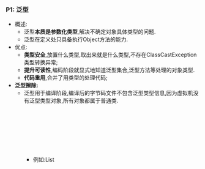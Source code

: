 ### P1:  泛型

* 概述:
    * 泛型**本质是参数化类型**,解决不确定对象具体类型的问题.
    * 泛型在定义处只具备执行Object方法的能力.
* 优点:
    * **类型安全**,放置什么类型,取出来就是什么类型,不存在ClassCastException类型转换异常;
    * **提升可读性**,编码阶段就显式地知道泛型集合,泛型方法等处理的对象类型.
    * **代码重用**,合并了用类型的处理代码;
* **泛型擦除:**
    * 泛型用于编译阶段,编译后的字节码文件不包含泛型类型信息,因为虚拟机没有泛型类型对象,所有对象都属于普通类.
        * 例如:List<Object>或List<String>,在编译后都会变成list;
    * 定义一个泛型类型,会自动提供一个对应原始类型,类型变量会被擦除;
        * 如果没有限定类型就会替换为Object,如果有限定类型就会替换为第一个限定类型;
            * 例如:<T extends A & B> 会使用A类型替换T.



### P2:  反射

* **概述:(什么是反射?)**
  * 是指在运行状态中,对于任意一个类,都能够**知道**这个类的所有属性和方法;对于任意一个对象,都能够**调用**它的任意一个属性和方法.通俗的讲,就是在得到class对象之后,反向获取该对象的各种信息
  * 前提条件:想要解剖一个类,必须要先获取到该类的字节码文件对象.
* **哪里用到了反射?**
  * 框架中:
  
    Spring mybatis 框架中使用了大量的动态代理,而动态代理的实现也依赖反射
* **优缺点:**
  * 优点:提高了程序的灵活性和扩展性,降低耦合性,提高自适应能力;
  * 缺点:
    * 性能问题:
      * 反射基本上是一种解释操作,用于字段和方法接入时要远慢于直接代码.因此反射机制主要用于在灵活性和扩展性要求很高的系统框架上,普通的程序不建议使用.
    * 反射会模糊程序的内部逻辑:
      * 程序员希望能在源代码中看到程序的逻辑,反射则绕过了源代码,因而会带来维护的问题,反射代码比相应的直接直接代码更复杂.

**6）如何使用java的反射?**

    * 通过一个全限类名创建一个对象
        * Class.forName(“全限类名”); 例如：com.mysql.jdbc.Driver Driver类已经被加载到 jvm中，并且完成了类的初始化工作就行了
        * 类名.class; 获取Class<？> clz 对象
        * 对象.getClass();
    * 获取构造器对象，通过构造器new出一个对象
        * Clazz.getConstructor([String.class]);
        * Con.newInstance([参数]);
    * 通过class对象创建一个实例对象（就相当与new类名（）无参构造器)
        * Clazz.newInstance();
    * 通过class对象获得一个属性对象
        * Field c=clz.getFields()：获得某个类的所有的公共（public）的字段，包括父类中的字段。
        * Field c=clz.getDeclaredFields()：获得某个类的所有声明的字段，即包括public、private和proteced，但是不包括父类的申明字段 e.
    * 通过class对象获得一个方法对象
        * Clazz.getMethod(“方法名”,class……parameaType);（只能获取公共的）
        * Clazz.getDeclareMethod(“方法名”);（获取任意修饰的方法，不能执行私有）
        * M.setAccessible(true);（让私有的方法可以执行）
    * f. 让方法执行
        * Method.invoke(obj实例对象,obj可变参数);-----（是有返回值的）



### P3: java集合框架

#### 3.1: 概述

`除了以Map结尾的类之外,其他类都实现了Collection接口`

<img src="https://gitee.com/breeze1002/upic/raw/master/JAVASE/JAVASE/2021%2010%2028%2011%2026%2019%201635391579%201635391579068%20qIckG9%20image-20210804112012458.png" alt="image-20210804112012458" style="zoom:30%" />

- **List , Set , Map三者区别**
  - **List:** 存储的元素有序可重复
  - **Set:** 无序不可重复
  - **Map:** 键值对存储; key无序不可重复,value无序可重复

  

#### 3.2:  Collection接口之 List

##### 3.2.1: ArrayList与Vector的区别

- `ArrayList` 是 `List` 的主要实现类，底层使用 `Object[ ]`存储，适用于频繁的查找工作，线程不安全 ；
- `Vector` 是 `List` 的古老实现类，底层使用`Object[ ]` 存储，线程安全的。



##### 3.2.2: ArrayList和LinkedList的区别

|                  | ArrayList                                      | LinkedList                                                   |
| ---------------- | ---------------------------------------------- | ------------------------------------------------------------ |
| **是否线程安全** | 否                                             | 否                                                           |
| **底层数据结构** | Object[]                                       | 双向链表(1.6及以前循环双向链表,1.7开始取消了循环)            |
| **增删改查**     | 增删慢,查改快                                  | 增删快,查改慢                                                |
| **随机访问**     | 支持                                           | 不支持                                                       |
| **内存空间占用** | 空间浪费体现在list列表结尾会预留一定的容量空间 | 空间浪费体现在每个元素都需要消耗比arrayList更多的空间(存放直接后继和直接前驱以及数据) |



##### 3.2.3: ArrayList核心源码

```java
package java.util;

import java.util.function.Consumer;
import java.util.function.Predicate;
import java.util.function.UnaryOperator;


public class ArrayList<E> extends AbstractList<E>
        implements List<E>, RandomAccess, Cloneable, java.io.Serializable
{
    private static final long serialVersionUID = 8683452581122892189L;

    /**
     * 默认初始容量大小
     */
    private static final int DEFAULT_CAPACITY = 10;

    /**
     * 空数组（用于空实例）。
     */
    private static final Object[] EMPTY_ELEMENTDATA = {};

     //用于默认大小空实例的共享空数组实例。
      //我们把它从EMPTY_ELEMENTDATA数组中区分出来，以知道在添加第一个元素时容量需要增加多少。
    private static final Object[] DEFAULTCAPACITY_EMPTY_ELEMENTDATA = {};

    /**
     * 保存ArrayList数据的数组
     */
    transient Object[] elementData; // non-private to simplify nested class access

    /**
     * ArrayList 所包含的元素个数
     */
    private int size;

    /**
     * 带初始容量参数的构造函数（用户可以在创建ArrayList对象时自己指定集合的初始大小）
     */
    public ArrayList(int initialCapacity) {
        if (initialCapacity > 0) {
            //如果传入的参数大于0，创建initialCapacity大小的数组
            this.elementData = new Object[initialCapacity];
        } else if (initialCapacity == 0) {
            //如果传入的参数等于0，创建空数组
            this.elementData = EMPTY_ELEMENTDATA;
        } else {
            //其他情况，抛出异常
            throw new IllegalArgumentException("Illegal Capacity: "+
                                               initialCapacity);
        }
    }

    /**
     *默认无参构造函数
     *DEFAULTCAPACITY_EMPTY_ELEMENTDATA 为0.初始化为10，也就是说初始其实是空数组 当添加第一个元素的时候数组容量才变成10
     */
    public ArrayList() {
        this.elementData = DEFAULTCAPACITY_EMPTY_ELEMENTDATA;
    }

    /**
     * 构造一个包含指定集合的元素的列表，按照它们由集合的迭代器返回的顺序。
     */
    public ArrayList(Collection<? extends E> c) {
        //将指定集合转换为数组
        elementData = c.toArray();
        //如果elementData数组的长度不为0
        if ((size = elementData.length) != 0) {
            // 如果elementData不是Object类型数据（c.toArray可能返回的不是Object类型的数组所以加上下面的语句用于判断）
            if (elementData.getClass() != Object[].class)
                //将原来不是Object类型的elementData数组的内容，赋值给新的Object类型的elementData数组
                elementData = Arrays.copyOf(elementData, size, Object[].class);
        } else {
            // 其他情况，用空数组代替
            this.elementData = EMPTY_ELEMENTDATA;
        }
    }

    /**
     * 修改这个ArrayList实例的容量是列表的当前大小。 应用程序可以使用此操作来最小化ArrayList实例的存储。
     */
    public void trimToSize() {
        modCount++;
        if (size < elementData.length) {
            elementData = (size == 0)
              ? EMPTY_ELEMENTDATA
              : Arrays.copyOf(elementData, size);
        }
    }
//下面是ArrayList的扩容机制
//ArrayList的扩容机制提高了性能，如果每次只扩充一个，
//那么频繁的插入会导致频繁的拷贝，降低性能，而ArrayList的扩容机制避免了这种情况。
    /**
     * 如有必要，增加此ArrayList实例的容量，以确保它至少能容纳元素的数量
     * @param   minCapacity   所需的最小容量
     */
    public void ensureCapacity(int minCapacity) {
        //如果是true，minExpand的值为0，如果是false,minExpand的值为10
        int minExpand = (elementData != DEFAULTCAPACITY_EMPTY_ELEMENTDATA)
            // any size if not default element table
            ? 0
            // larger than default for default empty table. It's already
            // supposed to be at default size.
            : DEFAULT_CAPACITY;
        //如果最小容量大于已有的最大容量
        if (minCapacity > minExpand) {
            ensureExplicitCapacity(minCapacity);
        }
    }
   //得到最小扩容量
    private void ensureCapacityInternal(int minCapacity) {
        if (elementData == DEFAULTCAPACITY_EMPTY_ELEMENTDATA) {
              // 获取“默认的容量”和“传入参数”两者之间的最大值
            minCapacity = Math.max(DEFAULT_CAPACITY, minCapacity);
        }

        ensureExplicitCapacity(minCapacity);
    }
  //判断是否需要扩容
    private void ensureExplicitCapacity(int minCapacity) {
        modCount++;

        // overflow-conscious code
        if (minCapacity - elementData.length > 0)
            //调用grow方法进行扩容，调用此方法代表已经开始扩容了
            grow(minCapacity);
    }

    /**
     * 要分配的最大数组大小
     */
    private static final int MAX_ARRAY_SIZE = Integer.MAX_VALUE - 8;

    /**
     * ArrayList扩容的核心方法。
     */
    private void grow(int minCapacity) {
        // oldCapacity为旧容量，newCapacity为新容量
        int oldCapacity = elementData.length;
        //将oldCapacity 右移一位，其效果相当于oldCapacity /2，
        //我们知道位运算的速度远远快于整除运算，整句运算式的结果就是将新容量更新为旧容量的1.5倍，
        int newCapacity = oldCapacity + (oldCapacity >> 1);
        //然后检查新容量是否大于最小需要容量，若还是小于最小需要容量，那么就把最小需要容量当作数组的新容量，
        if (newCapacity - minCapacity < 0)
            newCapacity = minCapacity;
        //再检查新容量是否超出了ArrayList所定义的最大容量，
        //若超出了，则调用hugeCapacity()来比较minCapacity和 MAX_ARRAY_SIZE，
        //如果minCapacity大于MAX_ARRAY_SIZE，则新容量则为Interger.MAX_VALUE，否则，新容量大小则为 MAX_ARRAY_SIZE。
        if (newCapacity - MAX_ARRAY_SIZE > 0)
            newCapacity = hugeCapacity(minCapacity);
        // minCapacity is usually close to size, so this is a win:
        elementData = Arrays.copyOf(elementData, newCapacity);
    }
    //比较minCapacity和 MAX_ARRAY_SIZE
    private static int hugeCapacity(int minCapacity) {
        if (minCapacity < 0) // overflow
            throw new OutOfMemoryError();
        return (minCapacity > MAX_ARRAY_SIZE) ?
            Integer.MAX_VALUE :
            MAX_ARRAY_SIZE;
    }

    /**
     *返回此列表中的元素数。
     */
    public int size() {
        return size;
    }

    /**
     * 如果此列表不包含元素，则返回 true 。
     */
    public boolean isEmpty() {
        //注意=和==的区别
        return size == 0;
    }

    /**
     * 如果此列表包含指定的元素，则返回true 。
     */
    public boolean contains(Object o) {
        //indexOf()方法：返回此列表中指定元素的首次出现的索引，如果此列表不包含此元素，则为-1
        return indexOf(o) >= 0;
    }

    /**
     *返回此列表中指定元素的首次出现的索引，如果此列表不包含此元素，则为-1
     */
    public int indexOf(Object o) {
        if (o == null) {
            for (int i = 0; i < size; i++)
                if (elementData[i]==null)
                    return i;
        } else {
            for (int i = 0; i < size; i++)
                //equals()方法比较
                if (o.equals(elementData[i]))
                    return i;
        }
        return -1;
    }

    /**
     * 返回此列表中指定元素的最后一次出现的索引，如果此列表不包含元素，则返回-1。.
     */
    public int lastIndexOf(Object o) {
        if (o == null) {
            for (int i = size-1; i >= 0; i--)
                if (elementData[i]==null)
                    return i;
        } else {
            for (int i = size-1; i >= 0; i--)
                if (o.equals(elementData[i]))
                    return i;
        }
        return -1;
    }

    /**
     * 返回此ArrayList实例的浅拷贝。 （元素本身不被复制。）
     */
    public Object clone() {
        try {
            ArrayList<?> v = (ArrayList<?>) super.clone();
            //Arrays.copyOf功能是实现数组的复制，返回复制后的数组。参数是被复制的数组和复制的长度
            v.elementData = Arrays.copyOf(elementData, size);
            v.modCount = 0;
            return v;
        } catch (CloneNotSupportedException e) {
            // 这不应该发生，因为我们是可以克隆的
            throw new InternalError(e);
        }
    }

    /**
     *以正确的顺序（从第一个到最后一个元素）返回一个包含此列表中所有元素的数组。
     *返回的数组将是“安全的”，因为该列表不保留对它的引用。 （换句话说，这个方法必须分配一个新的数组）。
     *因此，调用者可以自由地修改返回的数组。 此方法充当基于阵列和基于集合的API之间的桥梁。
     */
    public Object[] toArray() {
        return Arrays.copyOf(elementData, size);
    }

    /**
     * 以正确的顺序返回一个包含此列表中所有元素的数组（从第一个到最后一个元素）;
     *返回的数组的运行时类型是指定数组的运行时类型。 如果列表适合指定的数组，则返回其中。
     *否则，将为指定数组的运行时类型和此列表的大小分配一个新数组。
     *如果列表适用于指定的数组，其余空间（即数组的列表数量多于此元素），则紧跟在集合结束后的数组中的元素设置为null 。
     *（这仅在调用者知道列表不包含任何空元素的情况下才能确定列表的长度。）
     */
    @SuppressWarnings("unchecked")
    public <T> T[] toArray(T[] a) {
        if (a.length < size)
            // 新建一个运行时类型的数组，但是ArrayList数组的内容
            return (T[]) Arrays.copyOf(elementData, size, a.getClass());
            //调用System提供的arraycopy()方法实现数组之间的复制
        System.arraycopy(elementData, 0, a, 0, size);
        if (a.length > size)
            a[size] = null;
        return a;
    }

    // Positional Access Operations

    @SuppressWarnings("unchecked")
    E elementData(int index) {
        return (E) elementData[index];
    }

    /**
     * 返回此列表中指定位置的元素。
     */
    public E get(int index) {
        rangeCheck(index);

        return elementData(index);
    }

    /**
     * 用指定的元素替换此列表中指定位置的元素。
     */
    public E set(int index, E element) {
        //对index进行界限检查
        rangeCheck(index);

        E oldValue = elementData(index);
        elementData[index] = element;
        //返回原来在这个位置的元素
        return oldValue;
    }

    /**
     * 将指定的元素追加到此列表的末尾。
     */
    public boolean add(E e) {
        ensureCapacityInternal(size + 1);  // Increments modCount!!
        //这里看到ArrayList添加元素的实质就相当于为数组赋值
        elementData[size++] = e;
        return true;
    }

    /**
     * 在此列表中的指定位置插入指定的元素。
     *先调用 rangeCheckForAdd 对index进行界限检查；然后调用 ensureCapacityInternal 方法保证capacity足够大；
     *再将从index开始之后的所有成员后移一个位置；将element插入index位置；最后size加1。
     */
    public void add(int index, E element) {
        rangeCheckForAdd(index);

        ensureCapacityInternal(size + 1);  // Increments modCount!!
        //arraycopy()这个实现数组之间复制的方法一定要看一下，下面就用到了arraycopy()方法实现数组自己复制自己
        System.arraycopy(elementData, index, elementData, index + 1,
                         size - index);
        elementData[index] = element;
        size++;
    }

    /**
     * 删除该列表中指定位置的元素。 将任何后续元素移动到左侧（从其索引中减去一个元素）。
     */
    public E remove(int index) {
        rangeCheck(index);

        modCount++;
        E oldValue = elementData(index);

        int numMoved = size - index - 1;
        if (numMoved > 0)
            System.arraycopy(elementData, index+1, elementData, index,
                             numMoved);
        elementData[--size] = null; // clear to let GC do its work
      //从列表中删除的元素
        return oldValue;
    }

    /**
     * 从列表中删除指定元素的第一个出现（如果存在）。 如果列表不包含该元素，则它不会更改。
     *返回true，如果此列表包含指定的元素
     */
    public boolean remove(Object o) {
        if (o == null) {
            for (int index = 0; index < size; index++)
                if (elementData[index] == null) {
                    fastRemove(index);
                    return true;
                }
        } else {
            for (int index = 0; index < size; index++)
                if (o.equals(elementData[index])) {
                    fastRemove(index);
                    return true;
                }
        }
        return false;
    }

    /*
     * Private remove method that skips bounds checking and does not
     * return the value removed.
     */
    private void fastRemove(int index) {
        modCount++;
        int numMoved = size - index - 1;
        if (numMoved > 0)
            System.arraycopy(elementData, index+1, elementData, index,
                             numMoved);
        elementData[--size] = null; // clear to let GC do its work
    }

    /**
     * 从列表中删除所有元素。
     */
    public void clear() {
        modCount++;

        // 把数组中所有的元素的值设为null
        for (int i = 0; i < size; i++)
            elementData[i] = null;

        size = 0;
    }

    /**
     * 按指定集合的Iterator返回的顺序将指定集合中的所有元素追加到此列表的末尾。
     */
    public boolean addAll(Collection<? extends E> c) {
        Object[] a = c.toArray();
        int numNew = a.length;
        ensureCapacityInternal(size + numNew);  // Increments modCount
        System.arraycopy(a, 0, elementData, size, numNew);
        size += numNew;
        return numNew != 0;
    }

    /**
     * 将指定集合中的所有元素插入到此列表中，从指定的位置开始。
     */
    public boolean addAll(int index, Collection<? extends E> c) {
        rangeCheckForAdd(index);

        Object[] a = c.toArray();
        int numNew = a.length;
        ensureCapacityInternal(size + numNew);  // Increments modCount

        int numMoved = size - index;
        if (numMoved > 0)
            System.arraycopy(elementData, index, elementData, index + numNew,
                             numMoved);

        System.arraycopy(a, 0, elementData, index, numNew);
        size += numNew;
        return numNew != 0;
    }

    /**
     * 从此列表中删除所有索引为fromIndex （含）和toIndex之间的元素。
     *将任何后续元素移动到左侧（减少其索引）。
     */
    protected void removeRange(int fromIndex, int toIndex) {
        modCount++;
        int numMoved = size - toIndex;
        System.arraycopy(elementData, toIndex, elementData, fromIndex,
                         numMoved);

        // clear to let GC do its work
        int newSize = size - (toIndex-fromIndex);
        for (int i = newSize; i < size; i++) {
            elementData[i] = null;
        }
        size = newSize;
    }

    /**
     * 检查给定的索引是否在范围内。
     */
    private void rangeCheck(int index) {
        if (index >= size)
            throw new IndexOutOfBoundsException(outOfBoundsMsg(index));
    }

    /**
     * add和addAll使用的rangeCheck的一个版本
     */
    private void rangeCheckForAdd(int index) {
        if (index > size || index < 0)
            throw new IndexOutOfBoundsException(outOfBoundsMsg(index));
    }

    /**
     * 返回IndexOutOfBoundsException细节信息
     */
    private String outOfBoundsMsg(int index) {
        return "Index: "+index+", Size: "+size;
    }

    /**
     * 从此列表中删除指定集合中包含的所有元素。
     */
    public boolean removeAll(Collection<?> c) {
        Objects.requireNonNull(c);
        //如果此列表被修改则返回true
        return batchRemove(c, false);
    }

    /**
     * 仅保留此列表中包含在指定集合中的元素。
     *换句话说，从此列表中删除其中不包含在指定集合中的所有元素。
     */
    public boolean retainAll(Collection<?> c) {
        Objects.requireNonNull(c);
        return batchRemove(c, true);
    }


    /**
     * 从列表中的指定位置开始，返回列表中的元素（按正确顺序）的列表迭代器。
     *指定的索引表示初始调用将返回的第一个元素为next 。 初始调用previous将返回指定索引减1的元素。
     *返回的列表迭代器是fail-fast 。
     */
    public ListIterator<E> listIterator(int index) {
        if (index < 0 || index > size)
            throw new IndexOutOfBoundsException("Index: "+index);
        return new ListItr(index);
    }

    /**
     *返回列表中的列表迭代器（按适当的顺序）。
     *返回的列表迭代器是fail-fast 。
     */
    public ListIterator<E> listIterator() {
        return new ListItr(0);
    }

    /**
     *以正确的顺序返回该列表中的元素的迭代器。
     *返回的迭代器是fail-fast 。
     */
    public Iterator<E> iterator() {
        return new Itr();
    }

```



##### 3.2.4: ArrayList扩容机制

1. **先从 ArrayList构造方法说起**

   `JDK8三种方式`

   ```java
      /**
        * 默认初始容量大小
        */
       private static final int DEFAULT_CAPACITY = 10;
   
   
       private static final Object[] DEFAULTCAPACITY_EMPTY_ELEMENTDATA = {};
   
       /**
        *默认构造函数，使用初始容量10构造一个空列表(无参数构造)
        */
       public ArrayList() {
           this.elementData = DEFAULTCAPACITY_EMPTY_ELEMENTDATA;
       }
   
       /**
        * 带初始容量参数的构造函数。（用户自己指定容量）
        */
       public ArrayList(int initialCapacity) {
           if (initialCapacity > 0) {//初始容量大于0
               //创建initialCapacity大小的数组
               this.elementData = new Object[initialCapacity];
           } else if (initialCapacity == 0) {//初始容量等于0
               //创建空数组
               this.elementData = EMPTY_ELEMENTDATA;
           } else {//初始容量小于0，抛出异常
               throw new IllegalArgumentException("Illegal Capacity: "+
                                                  initialCapacity);
           }
       }
   
   
      /**
       *构造包含指定collection元素的列表，这些元素利用该集合的迭代器按顺序返回
       *如果指定的集合为null，throws NullPointerException。
       */
        public ArrayList(Collection<? extends E> c) {
           elementData = c.toArray();
           if ((size = elementData.length) != 0) {
               // c.toArray might (incorrectly) not return Object[] (see 6260652)
               if (elementData.getClass() != Object[].class)
                   elementData = Arrays.copyOf(elementData, size, Object[].class);
           } else {
               // replace with empty array.
               this.elementData = EMPTY_ELEMENTDATA;
           }
       }
   
   ```

   细心的同学一定会发现 ：**以无参数构造方法创建 `ArrayList` 时，实际上初始化赋值的是一个空数组。当真正对数组进行添加元素操作时，才真正分配容量。即向数组中添加第一个元素时，数组容量扩为 10。** 下面在我们分析 ArrayList 扩容时会讲到这一点内容！

   > 补充：JDK6 new 无参构造的 `ArrayList` 对象时，直接创建了长度是 10 的 `Object[]` 数组 elementData 。



2. **add() 方法**

```java
    /**
     * 将指定的元素追加到此列表的末尾。
     */
    public boolean add(E e) {
   //添加元素之前，先调用ensureCapacityInternal方法
        ensureCapacityInternal(size + 1);  // Increments modCount!!
        //这里看到ArrayList添加元素的实质就相当于为数组赋值
        elementData[size++] = e;
        return true;
    }

```

> **注意** ：JDK11 移除了 `ensureCapacityInternal()` 和 `ensureExplicitCapacity()` 方法

3. **ensureCapacityInternal()方法**

```java
   //得到最小扩容量
    private void ensureCapacityInternal(int minCapacity) {
        if (elementData == DEFAULTCAPACITY_EMPTY_ELEMENTDATA) {
              // 获取默认的容量和传入参数的较大值
            minCapacity = Math.max(DEFAULT_CAPACITY, minCapacity);
        }

        ensureExplicitCapacity(minCapacity);
    }

```

**当 要 add 进第 1 个元素时，minCapacity 为 1，在 Math.max()方法比较后，minCapacity 为 10。**

> 此处和后续 JDK8 代码格式化略有不同，核心代码基本一样。

4. **ensureExplicitCapacity()**

   ```java
     //判断是否需要扩容
       private void ensureExplicitCapacity(int minCapacity) {
           modCount++;
   
           // overflow-conscious code
           if (minCapacity - elementData.length > 0)
               //调用grow方法进行扩容，调用此方法代表已经开始扩容了
               grow(minCapacity);
       }
   
   ```

   我们来仔细分析一下：

   - 当我们要 add 进第 1 个元素到 ArrayList 时，elementData.length 为 0 （因为还是一个空的 list），因为执行了 `ensureCapacityInternal()` 方法 ，所以 minCapacity 此时为 10。此时，`minCapacity - elementData.length > 0`成立，所以会进入 `grow(minCapacity)` 方法。
   - 当 add 第 2 个元素时，minCapacity 为 2，此时 e lementData.length(容量)在添加第一个元素后扩容成 10 了。此时，`minCapacity - elementData.length > 0` 不成立，所以不会进入 （执行）`grow(minCapacity)` 方法。
   - 添加第 3、4···到第 10 个元素时，依然不会执行 grow 方法，数组容量都为 10。

   直到添加第 11 个元素，minCapacity(为 11)比 elementData.length（为 10）要大。进入 grow 方法进行扩容。



5. **grow()**

   ```java
       /**
        * 要分配的最大数组大小
        */
       private static final int MAX_ARRAY_SIZE = Integer.MAX_VALUE - 8;
   
       /**
        * ArrayList扩容的核心方法。
        */
       private void grow(int minCapacity) {
           // oldCapacity为旧容量，newCapacity为新容量
           int oldCapacity = elementData.length;
           //将oldCapacity 右移一位，其效果相当于oldCapacity /2，
           //我们知道位运算的速度远远快于整除运算，整句运算式的结果就是将新容量更新为旧容量的1.5倍，
           int newCapacity = oldCapacity + (oldCapacity >> 1);
           //然后检查新容量是否大于最小需要容量，若还是小于最小需要容量，那么就把最小需要容量当作数组的新容量，
           if (newCapacity - minCapacity < 0)
               newCapacity = minCapacity;
          // 如果新容量大于 MAX_ARRAY_SIZE,进入(执行) `hugeCapacity()` 方法来比较 minCapacity 和 MAX_ARRAY_SIZE，
          //如果minCapacity大于最大容量，则新容量则为`Integer.MAX_VALUE`，否则，新容量大小则为 MAX_ARRAY_SIZE 即为 `Integer.MAX_VALUE - 8`。
           if (newCapacity - MAX_ARRAY_SIZE > 0)
               newCapacity = hugeCapacity(minCapacity);
           // minCapacity is usually close to size, so this is a win:
           elementData = Arrays.copyOf(elementData, newCapacity);
       }
   
   ```

   **int newCapacity = oldCapacity + (oldCapacity >> 1),所以 ArrayList 每次扩容之后容量都会变为原来的 1.5 倍左右（oldCapacity 为偶数就是 1.5 倍，否则是 1.5 倍左右）！** 奇偶不同，比如 ：10+10/2 = 15, 33+33/2=49。如果是奇数的话会丢掉小数.

   > ">>"（移位运算符）：>>1 右移一位相当于除 2，右移 n 位相当于除以 2 的 n 次方。这里 oldCapacity 明显右移了 1 位所以相当于 oldCapacity /2。对于大数据的 2 进制运算,位移运算符比那些普通运算符的运算要快很多,因为程序仅仅移动一下而已,不去计算,这样提高了效率,节省了资源

   **我们再来通过例子探究一下`grow()` 方法 ：**

   - 当 add 第 1 个元素时，oldCapacity 为 0，经比较后第一个 if 判断成立，newCapacity = minCapacity(为 10)。但是第二个 if 判断不会成立，即 newCapacity 不比 MAX_ARRAY_SIZE 大，则不会进入 `hugeCapacity` 方法。数组容量为 10，add 方法中 return true,size 增为 1。
   - 当 add 第 11 个元素进入 grow 方法时，newCapacity 为 15，比 minCapacity（为 11）大，第一个 if 判断不成立。新容量没有大于数组最大 size，不会进入 hugeCapacity 方法。数组容量扩为 15，add 方法中 return true,size 增为 11。
   - 以此类推······

6. **hugeCapacity()方法**

   从上面 `grow()` 方法源码我们知道： 如果新容量大于 MAX_ARRAY_SIZE,进入(执行) `hugeCapacity()` 方法来比较 minCapacity 和 MAX_ARRAY_SIZE，如果 minCapacity 大于最大容量，则新容量则为`Integer.MAX_VALUE`，否则，新容量大小则为 MAX_ARRAY_SIZE 即为 `Integer.MAX_VALUE - 8`。

   ```java
       private static int hugeCapacity(int minCapacity) {
           if (minCapacity < 0) // overflow
               throw new OutOfMemoryError();
           //对minCapacity和MAX_ARRAY_SIZE进行比较
           //若minCapacity大，将Integer.MAX_VALUE作为新数组的大小
           //若MAX_ARRAY_SIZE大，将MAX_ARRAY_SIZE作为新数组的大小
           //MAX_ARRAY_SIZE = Integer.MAX_VALUE - 8;
           return (minCapacity > MAX_ARRAY_SIZE) ?
               Integer.MAX_VALUE :
               MAX_ARRAY_SIZE;
       }
   ```

   



#### 3.3: Collection接口 之 Set

##### 3.3.1 comparable 和 Comparator 的区别

- `comparable` 接口实际上是出自`java.lang`包 它有一个 `compareTo(Object obj)`方法用来排序

  - 继承comparable<Object>接口,重写compare方法

- `comparator`接口实际上是出自 java.util 包它有一个`compare(Object obj1, Object obj2)`方法用来排序

  ```java
          // 定制排序的用法
          Collections.sort(arrayList, new Comparator<Integer>() {
  
              @Override
              public int compare(Integer o1, Integer o2) {
                  return o2.compareTo(o1);
              }
          });
  ```

##### 3.3.2 比较 HashSet、LinkedHashSet 和 TreeSet 三者的异同

- `HashSet` 是 `Set` 接口的主要实现类 ，`HashSet` 的底层是 `HashMap`，线程不安全的，可以存储 null 值；
- `LinkedHashSet` 是 `HashSet` 的子类，能够按照添加的顺序遍历；
- `TreeSet` 底层使用红黑树，能够按照添加元素的顺序进行遍历，排序的方式有自然排序和定制排序。



#### 3.4: Map接口

##### 3.4.1: HashMap和Hashtable的区别

|                        | HashMap                                                      | Hashtable                                                    |
| ---------------------- | ------------------------------------------------------------ | ------------------------------------------------------------ |
| **是否线程安全**       | 否                                                           | 是                                                           |
| **效率**               | 高                                                           | 低                                                           |
| **null key/value**     | 可以存储null键和null值,                                      | 不允许                                                       |
| **初始容量和扩充容量** | 默认初始化大小为16,之后每次扩充容量变为原来的两倍            | 创建时,如果不指定容量初始值,Hashtable默认的初始大小为11,之后每次扩充,容量变为原来的2n + 1 |
| **底层数据结构**       | 当链表长度大于阈值(默认为8)时,将链表转化为红黑树,以减少搜索时间,(将链表转化成红黑树之前,如果当前数组长度小于64,会先将数组扩容,而不是直接转换成红黑树) | 和JDK1.7及以前的HashMap底层数据结构类似采用数组 + 链表       |



**`HashMap` 中带有初始容量的构造函数**

```java
    public HashMap(int initialCapacity, float loadFactor) {
        if (initialCapacity < 0)
            throw new IllegalArgumentException("Illegal initial capacity: " +
                                               initialCapacity);
        if (initialCapacity > MAXIMUM_CAPACITY)
            initialCapacity = MAXIMUM_CAPACITY;
        if (loadFactor <= 0 || Float.isNaN(loadFactor))
            throw new IllegalArgumentException("Illegal load factor: " +
                                               loadFactor);
        this.loadFactor = loadFactor;
        this.threshold = tableSizeFor(initialCapacity); 🍉
    }
     public HashMap(int initialCapacity) {
        this(initialCapacity, DEFAULT_LOAD_FACTOR);
    }

//下面这个方法保证了 HashMap 总是使用 2 的幂作为哈希表的大小。

    /**
     * Returns a power of two size for the given target capacity.
     */
    static final int tableSizeFor(int cap) {
        int n = cap - 1;
        n |= n >>> 1;
        n |= n >>> 2;
        n |= n >>> 4;
        n |= n >>> 8;
        n |= n >>> 16;
        return (n < 0) ? 1 : (n >= MAXIMUM_CAPACITY) ? MAXIMUM_CAPACITY : n + 1;
    }

```



##### 3.4.2: HashMap和HashSet的区别

`HashSet` 底层就是基于 `HashMap` 实现的。（`HashSet` 的源码除了 `clone()`、`writeObject()`、`readObject()`是 `HashSet` 自己不得不实现之外，其他方法都是直接调用 `HashMap` 中的方法。

| `HashMap`                              | `HashSet`                                                    |
| -------------------------------------- | ------------------------------------------------------------ |
| 实现了 `Map` 接口                      | 实现 `Set` 接口                                              |
| 存储键值对                             | 仅存储对象                                                   |
| 调用 `put()`向 map 中添加元素          | 调用 `add()`方法向 `Set` 中添加元素                          |
| `HashMap` 使用键（Key）计算 `hashcode` | `HashSet` 使用成员对象来计算 `hashcode` 值，对于两个对象来说 `hashcode` 可能相同，所以`equals()`方法用来判断对象的相等性 |



##### 3.4.3: HashMap 和 TreeMap的区别

`TreeMap` 和`HashMap` 都继承自`AbstractMap` ，但是需要注意的是`TreeMap`它还实现了`NavigableMap`接口和`SortedMap` 接口。

<img src="https://gitee.com/breeze1002/upic/raw/master/JAVASE/JAVASE/2021%2010%2028%2011%2026%2020%201635391580%201635391580107%20AxxeEE%20image-20210805091937200.png" alt="image-20210805091937200" style="zoom:50%" />

实现 `NavigableMap` 接口让 `TreeMap` 有了对集合内元素的搜索的能力。

实现`SortMap`接口让 `TreeMap` 有了对集合中的元素根据键排序的能力。默认是按 key 的升序排序，不过我们也可以指定排序的比较器。



##### 3.4.4: HashMap底层实现

###### 3.4.4.1: JDK1.7及以前

HashMap底层是**数组和链表**结合在一起使用也就是**散列链表**,HashMap通过key的hashcode经过扰动函数处理后得到hash值,然后通过      (n - 1) & hash 判断当前元素存放的位置(这里n为数组长度),如果当前位置存在元素,就判断该元素与要存入元素的hash以及key是否相同,相同就直接覆盖,不相同就采用拉链法解决冲突;

**扰动函数:** 指HashMap的hash方法,使用扰动函数是为了防止一些实现比较差的hashcode()方法,换句话说就是使用扰动函数可以减少碰撞.

1.8 hash方法 (相较于1.7更加简化,原理不变)

```java
    static final int hash(Object key) {
      int h;
      // key.hashCode()：返回散列值也就是hashcode
      // ^ ：按位异或
      // >>>:无符号右移，忽略符号位，空位都以0补齐
      return (key == null) ? 0 : (h = key.hashCode()) ^ (h >>> 16);
  }
```

1.7 hash方法 (扰动4次)

```java
static int hash(int h) {
    // This function ensures that hashCodes that differ only by
    // constant multiples at each bit position have a bounded
    // number of collisions (approximately 8 at default load factor).

    h ^= (h >>> 20) ^ (h >>> 12);
    return h ^ (h >>> 7) ^ (h >>> 4);
}
```



###### 3.4.4.2: JDK1.8开始

`1.8开始,解决hash冲突有了较大的变化.`

**当链表长度大于阈值(默认为8)时,将链表转化为红黑树,以减少搜索时间,(将链表转化成红黑树之前,如果当前数组长度小于64,会先将数组扩容,而不是直接转换成红黑树)**

<img src="https://gitee.com/breeze1002/upic/raw/master/JAVASE/JAVASE/2021%2010%2028%2011%2026%2020%201635391580%201635391580924%209TNtcW%20image-20210805100240587.png" alt="image-20210805100240587" style="zoom:30%" />

> TreeMap、TreeSet 以及 JDK1.8 之后的 HashMap 底层都用到了红黑树。红黑树就是为了解决二叉查找树的缺陷，因为二叉查找树在某些情况下会退化成一个线性结构。



##### 3.4.5: HashMap的长度为什么是2的幂次方

在得到hash值之后(hash值区间-2147483648 到 2147483647),需要对hash值根据数组长度取模运算得到存放的下标位置,计算方法为       (n - 1) & hash . 采取与算法的是比%更高效的,但是只有长度为2的幂次方时, (n - 1) & hash == hash % n



##### 3.4.6: HashMap在多线程下操作为什么不安全? (导致死循环

- **HashMap的 rehash**

  向hashmap中 put()新元素时,如果元素先前不存在,会检查容量是否超过阈值threshold.如果超过了,就会进行的resize()操作,因此会建一个两倍table.length的hash表,将老的数据迁移过去.

  **在多线程的情况下,迁移操作可能会导致元素之间形成一个循环链表.**

  虽然在jdk1.8以后解决了该问题,但还是不建议多线程下使用hashmap



##### [3.4.7: HashMap有哪几种常见的遍历方式?](https://mp.weixin.qq.com/s/zQBN3UvJDhRTKP6SzcZFKw) 



##### 3.4.8: ConcurrentHashMap和Hashtable的区别

|                        | ConcurrentHashMap                                            | Hashtable                                            |
| ---------------------- | ------------------------------------------------------------ | ---------------------------------------------------- |
| **底层数据结构**       | **JDK1.7:** 底层采用**分段的数组 + 链表**<br />**JDK1.8:** 采和HashMap1.8一样采用 **数组 +  链表/红黑二叉树** | 和JDK1.7及以前的HashMap一致采用**数组+链表**         |
| **实现线程安全的方式** | **JDK1.7:** 采用**分段锁**对整个桶数组进行**分割分段(Segment)**,每一把锁中锁容器中一部分数据,多线程访问容器不同数据段,就不会存在锁竞争,提高了并发访问率;<br />**JDK1.8:** 摒弃了Segment概念,直接使用**Node数组 + 链表/红黑树**,并发控制使用**synchronized 和CAS**来操作.虽然在 JDK1.8 中还能看到 `Segment` 的数据结构，但是已经简化了属性，只是为了兼容旧版本； | (**同一把锁**),使用synchronized保证线程安全,效率低下 |

- **对比图**

  - **Hashtable**

    <img src="https://gitee.com/breeze1002/upic/raw/master/JAVASE/JAVASE/2021%2010%2028%2011%2026%2022%201635391582%201635391582014%20l5rTgA%20image-20210805145657746.png" alt="image-20210805145657746" style="zoom:50%" />

  - **JDK1.7 ConcurrentHashMap**

    <img src="https://gitee.com/breeze1002/upic/raw/master/JAVASE/JAVASE/2021%2010%2028%2011%2026%2024%201635391584%201635391584358%200TYzZA%20image-20210805145822194.png" alt="image-20210805145822194" style="zoom:50%" />

  - **JDK1.8 ConcurrentHashMap**

    <img src="https://gitee.com/breeze1002/upic/raw/master/JAVASE/JAVASE/2021%2010%2028%2011%2026%2025%201635391585%201635391585569%20OvEVKH%20image-20210805150140857.png" alt="image-20210805150140857" style="zoom:50%" />

    JDK1.8 的 `ConcurrentHashMap` 不在是 **Segment 数组 + HashEntry 数组 + 链表**，而是 **Node 数组 + 链表 / 红黑树**。不过，Node 只能用于链表的情况，红黑树的情况需要使用 **`TreeNode`**。当冲突链表达到一定长度时，链表会转换成红黑树。



##### 3.4.9: ConcurrentHashMap线程安全的具体实现方式/底层实现方式

###### JDK: 1.7

首先将数据分为一段一段的存储，然后给每一段数据配一把锁，当一个线程占用锁访问其中一个段数据时，其他段的数据也能被其他线程访问。

**`ConcurrentHashMap` 是由 `Segment` 数组结构和 `HashEntry` 数组结构组成**。

Segment 实现了 `ReentrantLock`,所以 `Segment` 是一种可重入锁，扮演锁的角色。`HashEntry` 用于存储键值对数据。

```JAVA
static class Segment<K,V> extends ReentrantLock implements Serializable {
}
```



###### JDK: 1.8

`ConcurrentHashMap` 取消了 `Segment` 分段锁，采用 CAS 和 `synchronized` 来保证并发安全。数据结构跟 HashMap1.8 的结构类似，数组+链表/红黑二叉树。Java 8 在链表长度超过一定阈值（8）时将链表（寻址时间复杂度为 O(N)）转换为红黑树（寻址时间复杂度为 O(log(N))）

`synchronized` 只锁定当前链表或红黑二叉树的首节点，这样只要 hash 不冲突，就不会产生并发，效率又提升 N 倍。







### P4: Lambda表达式

#### 4.1: Lambda表达式的简介

##### 4.1.1: Lambda表达式的概念

- lambda表达式， 是Java8的一个新特性， 也是Java8中最值得学习的新特性之一。
- lambda表达式， 从本质来讲， 是一个匿名函数。 可以使用使用这个匿名函数， 实现接口中的方法。
  对接口进行非常简洁的实现， 从而简化代码。

##### 4.1.2: Lambda表达式的使用场景 

通常来讲， 使用lambda表达式， 是为了简化接口实现的。
关于接口实现， 可以有很多种方式来实现。 例如: 设计接口的实现类、 使用匿名内部类。 但是 lambda表达式， 比这两种方式都简单。

```java
public class Program {
  public static void main(String[] args) {
// 无参、无返回值的函数式接口
      interfaceImpl();
  }
private static void interfaceImpl() {
// 1. 使用显式的实现类对象
SingleReturnSingleParameter parameter1 = new Impl(); 
// 2. 使用匿名内部类实现
SingleReturnSingleParameter parameter2 = new SingleReturnSingleParameter() {
          @Overridepublic int test(int a) {
                return a * a;
} };
// 3. 使用lambda表达式实现
SingleReturnSingleParameter parameter3 = a -> a * a;
        System.out.println(parameter1.test(10));
        System.out.println(parameter2.test(10));
        System.out.println(parameter3.test(10));
    }
private static class Impl implements SingleReturnSingleParameter {
				@Override
        public int test(int a) {
            return a * a;
} }
}
```



```java
void process(int a[], int n)
{   
  int low = 0, high = n-1;
 	while(low < high){
		while(low < high && a[low] < 0)
			++low;
		while(low < high && a[high] > 0)
			--high;
		if(low < high){
      int tmp = a[low];
      a[low] = a[high];
      a[high] = tmp;
      low++;
      high--;
    }
}
```



##### 4.1.3: Lambda表达式对接口的要求

- 虽然说， lambda表达式可以在一定程度上简化接口的实现。 但是， 并不是所有的接口都可以使用
  lambda表达式来简洁实现的。

- lambda表达式毕竟只是一个匿名方法。 当实现的接口中的方法过多或者多少的时候， lambda表达式
  都是不适用的。

- lambda表达式，只能实现函数式接口。

  

##### 4.1.4: 函数式接口 

###### 4.1.4.1: 基础概念

如果说,一个接口中,要求实现类必须实现的抽象方法,有且只有一个! 这样的接口,就是函数式接口。

```java
// 这个接口中， 有且只有一个方法， 是实现类必须实现的， 因此是一个函数式接口 
interface Test1 {
    void test();
}
// 这个接口中， 实现类必须要实现的方法， 有两个! 因此不是一个函数式接口 
interface Test2 {
    void test1();
    void test2();
}
// 这个接口中， 实现类必须要实现的方法， 有零个! 因此不是一个函数式接口 
interface Test3 {
}
// 这个接口中， 虽然没有定义任何的方法， 但是可以从父接口中继承到一个抽象方法的。 是一个函数式 接口
interface Test4 extends Test1 {
}
// 这个接口， 虽然里面定义了两个方法， 但是defualt方法子类不是必须实现的。
// 因此， 实现类实现这个接口的时候， 必须实现的方法只有一个! 是一个函数式接口。 
interface Test5 {
    void test5();
    default void test() {}
}
// 这个接口中的 toString 方法， 是Object类中定义的方法。
// 此时， 实现类在实现接口的时候， toString可以不重写的! 因为可以从父类Object中继承到! 
// 此时， 实现类在实现接口的时候， 有且只有一个方法是必须要重写的。 是一个函数式接口! 
interface Test6 {
    void test6();
    String toString();
}
```

 思考题: 下面的两个接口是不是函数式接口?

```java
interface Test7 {
	String toString();
} 
//不是


interface Test8 {
	void test();
	default void test1() {}
	static void test2() {}
	String toString();
}
//是
```

###### 4.1.4.2:  @FunctionalInterface

是一个注解， **用在接口之前， 判断这个接口是否是一个函数式接口。** 如果不是就会报错,如果是就不会有什么问题, 功能类似于 @Override。

```JAVA
@FunctionalInterface
interface FunctionalInterfaceTest {
    void test();
}
```

###### 4.1.4.3: 系统内置的若干函数式接口

<img src="https://gitee.com/breeze1002/upic/raw/master/JAVASE/JAVASE/2021%2010%2028%2011%2026%2026%201635391586%201635391586316%20DiizVF%20image-20210420150656784.png" alt="image-20210420150656784" style="zoom:50%;float:left" />


#### 4.2: Lambda表达式的语法 

##### 4.2.1: Lambda表达式的基础语法

- lambda表达式， 其实本质来讲， 就是一个匿名函数。 因此在写lambda表达式的时候， 不需要关心方法名是什么。
- 实际上， 我们在写lambda表达式的时候， 也不需要关心返回值类型。
- 写lambda表达式的时,只需要关注两部分内容即可: 参数列表 和 方法体

**lambda表达式的基础语法:**

```java
(参数) -> { 
  	方法体
};
```

- **参数部分** : 方法的参数列表， 要求和实现的接口中的方法参数部分一致， 包括参数的数量和类型。
- **方法体部分** : 方法的实现部分， 如果接口中定义的方法有返回值， 则在实现的时候， 注意返回值的返回。
- **->** : 分隔参数部分和方法体部分。


```java
public class Syntax {
    public static void main(String[] args) {
			// 1. 无参、无返回值的方法实现 
    	NoneReturnNoneParameter lambda1 = () -> {
					System.out.println("无参、无返回值方法的实现");
      };
      lambda1.test();
      
			// 2. 有参、无返回值的方法实现 
      NoneReturnSingleParameter lambda2 = (int a) -> {
					System.out.println("一个参数、无返回值方法的实现: 参数是 " + a); 
      };
      lambda2.test(10);

      // 3. 多个参数、无返回值方法的实现
			NoneReturnMutipleParameter lambda3 = (int a, int b) -> {
					System.out.println("多个参数、无返回值方法的实现: 参数a是 " + a + ", 参数b是 " + b); 
      };
			lambda3.test(10, 20);
      
       // 4. 无参、有返回值的方法的实现 
      SingleReturnNoneParameter lambda4 = () -> {
					System.out.println("无参、有返回值方法的实现");
    			return 666;
			};
			System.out.println(lambda4.test());

      // 5. 一个参数、有返回值的方法实现 
      SingleReturnSingleParameter lambda5 = (int a) -> {
  				System.out.println("一个参数、有返回值的方法实现: 参数是 " + a);
    			return a * a;
			};
			System.out.println(lambda5.test(9));

      // 6. 多个参数、有返回值的方法实现
			SingleReturnMutipleParameter lambda6 = (int a, int b) -> {
					System.out.println("多个参数、有返回值的方法实现: 参数a是 " + a + ", 参数b return a * b;
			};
        System.out.println(lambda6.test(10, 20));
    }
}
```



##### 4.2.2: Lambda表达式的语法进阶

​	在上述代码中， 的确可以使用lambda表达式实现接口， 但是依然不够简洁， 有简化的空间。

###### 4.2.2.1: 参数部分的精简 

- **参数的类型**

  - 由于在接口的方法中，已经定义了每一个参数的类型是什么。 而且在使用lambda表达式实 现接口的时候， 必须要保证参数的数量和类型需要和接口中的方法保持一致。 因此， 此时 lambda表达式中的参数的类型可以省略不写。

  - 注意事项:

    - 如果需要省略参数的类型,要保证: 要省略,每一个参数的类型都必须省略不写.绝对不能出现,有的参数类型省略了,有的参数类型没有省略。

    - ```JAVA
      // 多个参数、无返回值的方法实现 
      NoneReturnMutipleParameter lambda1 = (a, b) -> {
      	System.out.println("多个参数、无返回值方法的实现: 参数a是 " + a + ", 参数 b是 "+b);
      };
      ```

- **参数的小括号**

  - 如果方法的参数列表中的参数数量 有且只有一个 ，此时，参数列表的小括号是可以省略不写 的。

  - 注意事项:

    - 只有当参数的数量是一个的时候， 多了、少了都不能省略。 

    - 省略掉小括号的同时， 必须要省略参数的类型。

    - ```java
      // 有参、无返回值的方法实现 
      oneReturnSingleParameter lambda2 = a -> {
      		System.out.println("一个参数、无返回值方法的实现: 参数是 " + a); 
      };
      ```

    

###### 4.2.2.2:方法体部分的精简 

- **方法体大括号的精简**

  - 当一个方法体中的逻辑， 有且只有一句的情况下， 大括号可以省略。

  - ```java
    // 有参、无返回值的方法实现
    NoneReturnSingleParameter lambda2 = a -> System.out.println("一个参数、无 返回值方法的实现: 参数是 " + a);
    ```

- **return的精简**

  - 如果一个方法中唯一的一条语句是一个返回语句,此时在省略掉大括号的同时,也必须省略掉return.

  - ```java
    SingleReturnMutipleParameter lambda3 = (a, b) -> a + b;
    ```

    

#### 4.3: 函数引用

- lambda表达式是为了简化接口的实现的。 在lambda表达式中， 不应该出现比较复杂的逻辑。 如果在 lambda表达式中出现了过于复杂的逻辑， 会对程序的可读性造成非常大的影响。 如果在lambda表达 式中需要处理的逻辑比较复杂， **一般情况会单独的写一个方法。 在lambda表达式中直接引用这个方法即可。**

> 或者， 在有些情况下， 我们需要在lambda表达式中实现的逻辑， 在另外一个地方已经写好了。 此时我们就不需要再单独写一遍， 只需要直接引用这个已经存在的方法即可。

- **函数引用**: 引用一个已经存在的方法， 使其替代lambda表达式完成接口的实现。



#####  4.3.1: 静态方法的引用

- **语法:**

  - 类::静态方法 

- 注意事项:

  - 在引用的方法后面， 不要添加小括号。

  - 引用的这个方法， 参数(数量、类型) 和 返回值， 必须要跟接口中定义的一致。

  - 示例:

  - ```java
    public class Syntax1 { 
      // 静态方法的引用
    	public static void main(String[] args) {
    			// 实现一个多个参数的、一个返回值的接口
    			// 对一个静态方法的引用
    			// 类::静态方法
    			SingleReturnMutipleParameter lambda1 = Calculator::calculate;
        	System.out.println(lambda1.test(10, 20));
    }
      private static class Calculator {
            public static int calculate(int a, int b) {
    					// 稍微复杂的逻辑:计算a和b的差值的绝对值 
              if (a > b) {
                return a - b; 
              }
    					return b - a; 
            }
      }
    }
    ```



##### 4.3.2: 非静态方法的引用

- **语法:**

  - 对象::非静态方法 

  - 注意事项:

    - 在引用的方法后面， 不要添加小括号。
    - 引用的这个方法， 参数(数量、类型) 和 返回值， 必须要跟接口中定义的一致。

  - 示例:

    ```java
    public class Syntax2 {
        public static void main(String[] args) {
    				// 对非静态方法的引用，需要使用对象来完成
            SingleReturnMutipleParameter lambda = new Calculator()::calculate;
            System.out.println(lambda.test(10, 30));
        }
        private static class Calculator {
            public int calculate(int a, int b) {
        			return a > b ? a - b : b - a;
            }
        }  
    }
    ```

    

#####  4.4.3: 构造方法的引用 

- **使用场景**

  - 如果某一个函数式接口中定义的方法， 仅仅是为了得到一个类的对象。 此时我们就可以使用
    构造方法的引用， 简化这个方法的实现。

- **语法**

  - 类名::new 

- **注意事项**

  - 可以通过接口中的方法的参数， 区分引用不同的构造方法。

- **示例**

  ```java
  public class Syntax3 {
      private static class Person {
          String name;
          int age;
          public Person() {
  					System.out.println("一个Person对象被实例化了");
          }
  				public Person(String name, int age) { 
            System.out.println("一个Person对象被有参的实例化了"); 
            this.name = name;
  					this.age = age;
  				} 
      }
      
    	@FunctionalInterface
  		private interface GetPerson {
  			// 仅仅是希望获取到一个Person对象作为返回值 
        Person test();
  		}
    
      private interface GetPersonWithParameter {
          Person test(String name, int age);
  		}
    
  		public static void main(String[] args) { 
        // lambda表达式实现接口
  			GetPerson lambda = Person::new;
  			// 引用到Person类中的无参构造方法，获取到一个Person对象
  			Person person = lambda.test();
        // 引用到Person类 中的有参构造方法，获取到一个Person对象
  			GetPersonWithParameter lambda2 = Person::new; 
        lambda2.test("xiaoming", 1);
      }
  }
  ```

  

##### 4.3.4: 对象方法的特殊引用

如果在使用lambda表达式，实现某些接口的时候。 lambda表达式中包含了某一个对象，此时方法体中， 直接使用这个对象调用它的某一个方法就可以完成整体的逻辑。其他的参数，可以作为调用方法 的参数。此时,可以对这种实现进行简化。

```java
public class Syntax {
    public static void main(String[] args) {
			// 如果对于这个方法的实现逻辑，是为了获取到对象的名字 
      GetField field = person -> person.getName(); 
      // 对于对象方法的特殊引用
			GetField field = Person::getName;
      
			// 如果对于这个方法的实现逻辑，是为了给对象的某些属性进行赋值 
      SetField lambda = (person, name) -> person.setName(name); 
      SetField lambda = Person::setName;

      // 如果对于这个方法的实现逻辑，正好是参数对象的某一个方法 
      ShowTest lambda2 = person -> person.show(); 
      ShowTest lambda2 = Person::show;

      
interface ShowTest {
    void test(Person person);
}
interface SetField {
    void set(Person person, String name);
}
interface GetField {
    String get(Person person);
}
class Person {
    private String name;
    public void setName(String name) {
        this.name = name;
}
    public String getName() {
        return name;
}
    public void show() {
} }
```





#### 4.4: Lambda表达式需要注意的问题 

这里类似于局部内部类、匿名内部类，依然存在闭包的问题。

如果在lambda表达式中,使用到了局部变量,那么这个局部变量会被隐式的声明为 final.是一个常量,不能修改值。





#### 4.5: Lambda表达式的实例 

##### 4.5.1: 线程的实例化

```java
Thread thread = new Thread(() -> { 
  	// 线程中的处理
});
```

##### 4.5.2: 集合的常见方法

```java
ArrayList<String> list = new ArrayList<>(); 
Collections.addAll(list, "千锋", "大数据", "好程序员", "严选", "高薪");

// 按照条件进行删除
list.removeIf(ele -> ele.endsWith(".m")); 
// 批量替换
list.replaceAll(ele -> ele.concat("!")); 
// 自定义排序
list.sort((e1, e2) -> e2.compareTo(e1)); // 遍历
list.forEach(System.out::println);
```

##### 4.5.3:  集合的流式编程

```java
ArrayList<String> list = new ArrayList<>(); 
Collections.addAll(list, "千锋", "大数据", "好程序员", "严选", "高薪");

list.parallelStream().filter(ele -> ele.length() >
2).forEach(System.out::println);
```



### P5: Streams

`java.util.Strem` 表示能应用在一组元素上的一次执行的操作序列；

Stream操作可以分位 **中间操作** 和 **最终操作** 两种；

- **最终操作** 返回一个特定类型的计算结果
- **中间操作** 返回Stream本身，因此可以将多个操作依次串起来

Stream的创建需要指定一个数据源，例如：java.util.Collection的子类，List或者Set , 不支持Map;

Stream的操作可以串行或者并行执行；

```java
package com.breeze2495.learn.streams;

import com.sun.org.apache.xerces.internal.xs.StringList;

import java.util.ArrayList;
import java.util.List;
import java.util.Optional;

/**
 * @author breeze
 * @date 2021/8/26 3:50 下午
 */
public class StreamsTest {
    public static void main(String[] args) {

        List<String> stringList = new ArrayList<>();
        stringList.add("ddd2");
        stringList.add("aaa2");
        stringList.add("bbb1");
        stringList.add("aaa1");
        stringList.add("bbb3");
        stringList.add("ccc");
        stringList.add("bbb2");
        stringList.add("ddd1");


        //Java 8扩展了集合类，可以通过 Collection.stream() 或者 Collection.parallelStream() 来创建一个Stream。

        /**
         * filter  过滤
         *
         * 过滤通过一个predicate接口规则来过滤并只保留符合条件的元素，该操作属于中间操作，
         * 所以我们可以在过滤后的结果来应用其他Stream操作（比如forEach）。
         * forEach需要一个函数来对过滤后的元素依次执行。forEach是一个最终操作，所以我们不能在forEach之后来执行其他Stream操作。
         *
         * forEach 是为 Lambda 而设计的，保持了最紧凑的风格。而且 Lambda 表达式本身是可以重用的，非常方便。
         */
        stringList
                .stream()
                .filter( s -> s.endsWith("2"))
                .forEach(System.out::println);


        System.out.println("--------------------------------------------");

        /**
         * sorted 排序
         *
         * 排序是一个 中间操作，返回的是排序好后的 Stream。如果你不指定一个自定义的 Comparator 则会使用默认排序。
         *
         * 需要注意的是，排序只创建了一个排列好后的Stream，而不会影响原有的数据源，排序之后原数据stringCollection是不会被修改的：
         */
        stringList
                .stream()
                .sorted((a,b) -> (b.compareTo(a)))
                .forEach(System.out::println);

        System.out.println("--------------------------------------------");

        /**
         * map 映射
         *
         * 中间操作 map 会将元素根据指定的 Function 接口来依次将元素转成另外的对象。
         *
         * 下面的示例展示了将字符串转换为大写字符串。你也可以通过map来将对象转换成其他类型，
         * map返回的Stream类型是根据你map传递进去的函数的返回值决定的。
         */
        stringList
                .stream()
                .map(String::toUpperCase)
                .sorted()
                .forEach(System.out::println);

        System.out.println("--------------------------------------------");

        /**
         * match 匹配
         *
         * Stream提供了多种匹配操作，允许检测指定的predicate接口规则是否匹配整个stream
         * 所有的匹配操作都是最终操作，最终会返回一个boolean值
         *
         */
        boolean anyStartWithA =
            stringList
                    .stream()
                    .anyMatch(a -> a.startsWith("a"));
        System.out.println(anyStartWithA);

        boolean allStartWithA =
            stringList
                    .stream()
                    .allMatch(a -> a.startsWith("a"));
        System.out.println(allStartWithA);

        boolean noneStartWithA =
            stringList
                    .stream()
                    .noneMatch(a -> a.startsWith("a"));
        System.out.println(noneStartWithA);


        System.out.println("--------------------------------------------");


        /**
         * count 计数
         *
         * 计数是一个 最终操作，返回Stream中元素的个数，返回值类型是 long。
         */
        long startsWithB =
                stringList
                        .stream()
                        .filter((s) -> s.startsWith("b"))
                        .count();
        System.out.println(startsWithB);

        System.out.println("--------------------------------------------");


        /**
         * reduce 规约
         *
         * 这是一个 最终操作 ，允许通过指定的函数来将stream中的多个元素规约为一个元素，规约后的结果是通过Optional 接口表示的
         *
         */

        Optional<String> reduce = stringList
                .stream()
                .sorted()
                .reduce((s1, s2) -> s1 + " - " + s2);
        reduce.ifPresent(System.out::println);

        /**
         * 这个方法的主要作用是把 Stream 元素组合起来。
         * 它提供一个起始值（种子），然后依照运算规则（BinaryOperator），和前面 Stream 的第一个、第二个、第 n 个元素组合。
         * 从这个意义上说，字符串拼接、数值的 sum、min、max、average 都是特殊的 reduce。
         * 例如 Stream 的 sum 就相当于Integer sum = integers.reduce(0, (a, b) -> a+b);
         * 也有没有起始值的情况，这时会把 Stream 的前面两个元素组合起来，返回的是 Optional。
         */
        
    }
}
```



**Parallel Streams** 并行流

前面提到过Stream有串行和并行两种，串行Stream上的操作是在一个线程中依次完成，而并行Stream则是在多个线程上同时执行。

```JAVA
/** 
下面的例子展示了是如何通过并行Stream来提升性能：
首先我们创建一个没有重复元素的大表：
*/

int max = 1000000;
List<String> values = new ArrayList<>(max);
for (int i = 0; i < max; i++) {
    UUID uuid = UUID.randomUUID();
    values.add(uuid.toString());
}

//我们分别用串行和并行两种方式对其进行排序，最后看看所用时间的对比。

//Sequential Sort 串行

long t0 = System.nanoTime();

long count = values.stream().sorted().count();
System.out.println(count);

long t1 = System.nanoTime();

long millis = TimeUnit.NANOSECONDS.toMillis(t1 - t0);
System.out.println(String.format("sequential sort took: %d ms", millis));

//打印 
1000000
sequential sort took: 709 ms//串行排序所用的时间

//Parallel Sort 并行

long t0 = System.nanoTime();

long count = values.parallelStream().sorted().count();
System.out.println(count);

long t1 = System.nanoTime();

long millis = TimeUnit.NANOSECONDS.toMillis(t1 - t0);
System.out.println(String.format("parallel sort took: %d ms", millis));

//打印
1000000
parallel sort took: 475 ms//串行排序所用的时间

/**
上面两个代码几乎是一样的，但是并行版的快了 50% 左右，唯一需要做的改动就是将 stream() 改为parallelStream()。
*/

```



















































